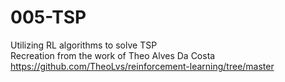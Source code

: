 # 005-TSP
Utilizing RL algorithms to solve TSP \
Recreation from the work of Theo Alves Da Costa \
https://github.com/TheoLvs/reinforcement-learning/tree/master
